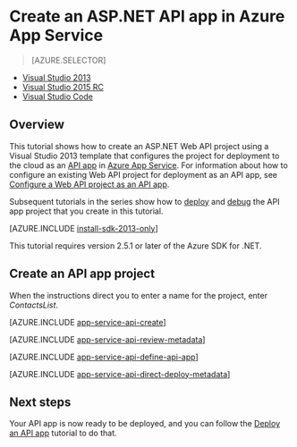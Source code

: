 <properties
	pageTitle="Create an ASP.NET API app in Azure App Service "
	description="Learn how to to create an ASP.NET API app in Azure App Service, using Visual Studio 2013 "
	services="app-service\api"
	documentationCenter=".net"
	authors="bradygaster"
	manager="wpickett"
	editor="jimbe"/>

<tags
	ms.service="app-service-api"
	ms.workload="web"
	ms.tgt_pltfrm="dotnet"
	ms.devlang="na"
	ms.topic="get-started-article" 
	ms.date="05/19/2015"
	ms.author="bradyg;tarcher"/>

# Create an ASP.NET API app in Azure App Service

> [AZURE.SELECTOR]
- [Visual Studio 2013](app-service-dotnet-create-api-app.md)
- [Visual Studio 2015 RC](app-service-dotnet-create-api-app-vs2015.md)
- [Visual Studio Code](app-service-create-aspnet-api-app-using-vscode.md)

## Overview

This tutorial shows how to create an ASP.NET Web API project using a Visual Studio 2013 template that configures the project for deployment to the cloud as an [API app](app-service-api-apps-why-best-platform.md) in [Azure App Service](../app-service/app-service-value-prop-what-is.md). For information about how to configure an existing Web API project for deployment as an API app, see [Configure a Web API project as an API app](app-service-dotnet-create-api-app-visual-studio.md).

Subsequent tutorials in the series show how to [deploy](app-service-dotnet-deploy-api-app.md) and [debug](../app-service-dotnet-remotely-debug-api-app.md) the API app project that you create in this tutorial.

[AZURE.INCLUDE [install-sdk-2013-only](../../includes/install-sdk-2013-only.md)]

This tutorial requires version 2.5.1 or later of the Azure SDK for .NET.

## Create an API app project

When the instructions direct you to enter a name for the project, enter *ContactsList*. 

[AZURE.INCLUDE [app-service-api-create](../../includes/app-service-api-create.md)]

[AZURE.INCLUDE [app-service-api-review-metadata](../../includes/app-service-api-review-metadata.md)]

[AZURE.INCLUDE [app-service-api-define-api-app](../../includes/app-service-api-define-api-app.md)]

[AZURE.INCLUDE [app-service-api-direct-deploy-metadata](../../includes/app-service-api-direct-deploy-metadata.md)]

## Next steps

Your API app is now ready to be deployed, and you can follow the [Deploy an API app](app-service-dotnet-deploy-api-app.md) tutorial to do that.
 